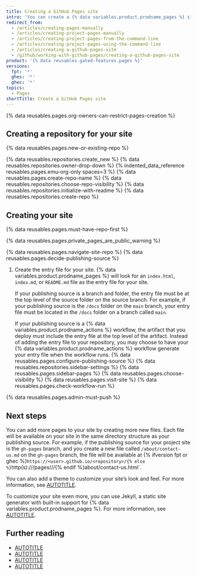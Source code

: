 ```yaml
---
title: Creating a GitHub Pages site
intro: 'You can create a {% data variables.product.prodname_pages %} site in a new or existing repository.'
redirect_from:
  - /articles/creating-pages-manually
  - /articles/creating-project-pages-manually
  - /articles/creating-project-pages-from-the-command-line
  - /articles/creating-project-pages-using-the-command-line
  - /articles/creating-a-github-pages-site
  - /github/working-with-github-pages/creating-a-github-pages-site
product: '{% data reusables.gated-features.pages %}'
versions:
  fpt: '*'
  ghes: '*'
  ghec: '*'
topics:
  - Pages
shortTitle: Create a GitHub Pages site
---
```


{% data reusables.pages.org-owners-can-restrict-pages-creation %}

## Creating a repository for your site

{% data reusables.pages.new-or-existing-repo %}

{% data reusables.repositories.create_new %}
{% data reusables.repositories.owner-drop-down %}
{% indented_data_reference reusables.pages.emu-org-only spaces=3 %}
{% data reusables.pages.create-repo-name %}
{% data reusables.repositories.choose-repo-visibility %}
{% data reusables.repositories.initialize-with-readme %}
{% data reusables.repositories.create-repo %}

## Creating your site

{% data reusables.pages.must-have-repo-first %}

{% data reusables.pages.private_pages_are_public_warning %}

{% data reusables.pages.navigate-site-repo %}
{% data reusables.pages.decide-publishing-source %}
1. Create the entry file for your site. {% data variables.product.prodname_pages %} will look for an `index.html`, `index.md`, or `README.md` file as the entry file for your site.

   If your publishing source is a branch and folder, the entry file must be at the top level of the source folder on the source branch. For example, if your publishing source is the `/docs` folder on the `main` branch, your entry file must be located in the `/docs` folder on a branch called `main`.

   If your publishing source is a {% data variables.product.prodname_actions %} workflow, the artifact that you deploy must include the entry file at the top level of the artifact. Instead of adding the entry file to your repository, you may choose to have your {% data variables.product.prodname_actions %} workflow generate your entry file when the workflow runs.
{% data reusables.pages.configure-publishing-source %}
{% data reusables.repositories.sidebar-settings %}
{% data reusables.pages.sidebar-pages %}
{% data reusables.pages.choose-visibility %}
{% data reusables.pages.visit-site %}
{% data reusables.pages.check-workflow-run %}

{% data reusables.pages.admin-must-push %}

## Next steps

You can add more pages to your site by creating more new files. Each file will be available on your site in the same directory structure as your publishing source. For example, if the publishing source for your project site is the `gh-pages` branch, and you create a new file called `/about/contact-us.md` on the `gh-pages` branch, the file will be available at {% ifversion fpt or ghec %}`https://<user>.github.io/<repository>/{% else %}`http(s)://<hostname>/pages/<username>/<repository>/{% endif %}about/contact-us.html`.

You can also add a theme to customize your site’s look and feel. For more information, see [AUTOTITLE](/pages/setting-up-a-github-pages-site-with-jekyll/adding-a-theme-to-your-github-pages-site-using-jekyll).

To customize your site even more, you can use Jekyll, a static site generator with built-in support for {% data variables.product.prodname_pages %}. For more information, see [AUTOTITLE](/pages/setting-up-a-github-pages-site-with-jekyll/about-github-pages-and-jekyll).

## Further reading

* [AUTOTITLE](/pages/setting-up-a-github-pages-site-with-jekyll/troubleshooting-jekyll-build-errors-for-github-pages-sites)
* [AUTOTITLE](/pull-requests/collaborating-with-pull-requests/proposing-changes-to-your-work-with-pull-requests/creating-and-deleting-branches-within-your-repository)
* [AUTOTITLE](/repositories/working-with-files/managing-files/creating-new-files)
* [AUTOTITLE](/pages/getting-started-with-github-pages/troubleshooting-404-errors-for-github-pages-sites)

